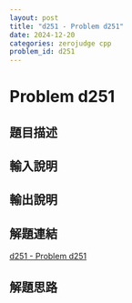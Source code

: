 ```yaml
---
layout: post
title: "d251 - Problem d251"
date: 2024-12-20
categories: zerojudge cpp
problem_id: d251
---
```


# Problem d251

## 題目描述



## 輸入說明



## 輸出說明



## 解題連結

[d251 - Problem d251](https://zerojudge.tw/ShowProblem?problemid=d251)

## 解題思路

